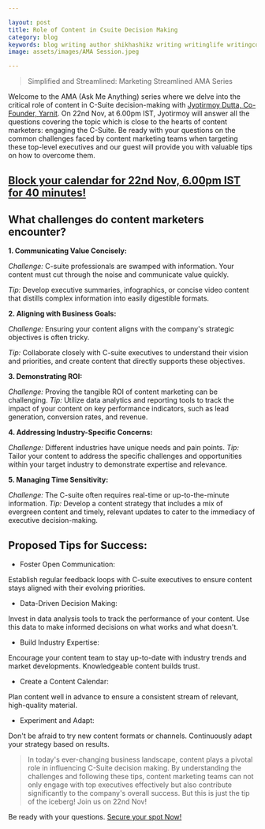 ```yaml
---

layout: post
title: Role of Content in Csuite Decision Making
category: blog
keywords: blog writing author shikhashikz writing writinglife writingcommunity
image: assets/images/AMA Session.jpeg

---
```


> Simplified and Streamlined: Marketing Streamlined AMA Series

Welcome to the AMA (Ask Me Anything) series where we delve into the critical role of content in C-Suite decision-making with [Jyotirmoy Dutta, Co-Founder, Yarnit](https://www.linkedin.com/in/jyotirmoy-dutta-57b8b715/). On 22nd Nov, at 6.00pm IST, Jyotirmoy will answer all the questions covering the topic which is close to the hearts of content marketers: engaging the C-Suite. Be ready with your questions on the common challenges faced by content marketing teams when targeting these top-level executives and our guest will provide you with valuable tips on how to overcome them.

## [Block your calendar for 22nd Nov, 6.00pm IST for 40 minutes!](https://topmate.io/shikha_pakhide/607984) ##

## What challenges do content marketers encounter? ##

**1. Communicating Value Concisely:**

*Challenge:* C-suite professionals are swamped with information. Your content must cut through the noise and communicate value quickly.

*Tip:* Develop executive summaries, infographics, or concise video content that distills complex information into easily digestible formats.

**2. Aligning with Business Goals:**

*Challenge:* Ensuring your content aligns with the company's strategic objectives is often tricky.

*Tip:* Collaborate closely with C-suite executives to understand their vision and priorities, and create content that directly supports these objectives.

**3. Demonstrating ROI:**

*Challenge:* Proving the tangible ROI of content marketing can be challenging.
*Tip:* Utilize data analytics and reporting tools to track the impact of your content on key performance indicators, such as lead generation, conversion rates, and revenue.

**4. Addressing Industry-Specific Concerns:**

*Challenge:* Different industries have unique needs and pain points.
*Tip:* Tailor your content to address the specific challenges and opportunities within your target industry to demonstrate expertise and relevance.

**5. Managing Time Sensitivity:**

*Challenge:* The C-suite often requires real-time or up-to-the-minute information.
*Tip:* Develop a content strategy that includes a mix of evergreen content and timely, relevant updates to cater to the immediacy of executive decision-making.

## Proposed Tips for Success: ##

* Foster Open Communication:

Establish regular feedback loops with C-suite executives to ensure content stays aligned with their evolving priorities.

* Data-Driven Decision Making:

Invest in data analysis tools to track the performance of your content. Use this data to make informed decisions on what works and what doesn't.

* Build Industry Expertise:

Encourage your content team to stay up-to-date with industry trends and market developments. Knowledgeable content builds trust.

* Create a Content Calendar:

Plan content well in advance to ensure a consistent stream of relevant, high-quality material.

* Experiment and Adapt:

Don't be afraid to try new content formats or channels. Continuously adapt your strategy based on results.

> In today's ever-changing business landscape, content plays a pivotal role in influencing C-Suite decision making. By understanding the challenges and following these tips, content marketing teams can not only engage with top executives effectively but also contribute significantly to the company's overall success. But this is just the tip of the iceberg! Join us on 22nd Nov!

Be ready with your questions. [Secure your spot Now!](https://topmate.io/shikha_pakhide/607984)




